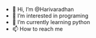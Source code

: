 - 👋 Hi, I’m @Harivaradhan
- 👀 I’m interested in programing
- 🌱 I’m currently learning python
- 📫 How to reach me 
<!---
Harivaradhan/Harivaradhan is a ✨ special ✨ repository because its `README.md` (this file) appears on your GitHub profile.
You can click the Preview link to take a look at your changes.
--->
